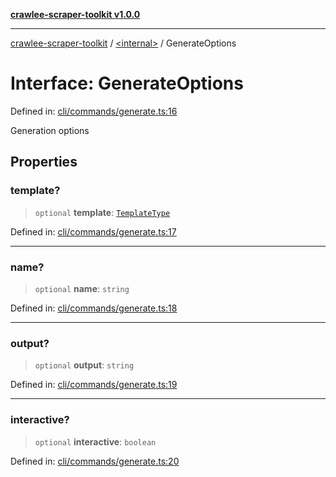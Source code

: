 [**crawlee-scraper-toolkit v1.0.0**](../../README.md)

***

[crawlee-scraper-toolkit](../../globals.md) / [\<internal\>](../README.md) / GenerateOptions

# Interface: GenerateOptions

Defined in: [cli/commands/generate.ts:16](https://github.com/devalexanderdaza/crawlee-scraper-toolkit/blob/main/src/cli/commands/generate.ts#L16)

Generation options

## Properties

### template?

> `optional` **template**: [`TemplateType`](../type-aliases/TemplateType.md)

Defined in: [cli/commands/generate.ts:17](https://github.com/devalexanderdaza/crawlee-scraper-toolkit/blob/main/src/cli/commands/generate.ts#L17)

***

### name?

> `optional` **name**: `string`

Defined in: [cli/commands/generate.ts:18](https://github.com/devalexanderdaza/crawlee-scraper-toolkit/blob/main/src/cli/commands/generate.ts#L18)

***

### output?

> `optional` **output**: `string`

Defined in: [cli/commands/generate.ts:19](https://github.com/devalexanderdaza/crawlee-scraper-toolkit/blob/main/src/cli/commands/generate.ts#L19)

***

### interactive?

> `optional` **interactive**: `boolean`

Defined in: [cli/commands/generate.ts:20](https://github.com/devalexanderdaza/crawlee-scraper-toolkit/blob/main/src/cli/commands/generate.ts#L20)
